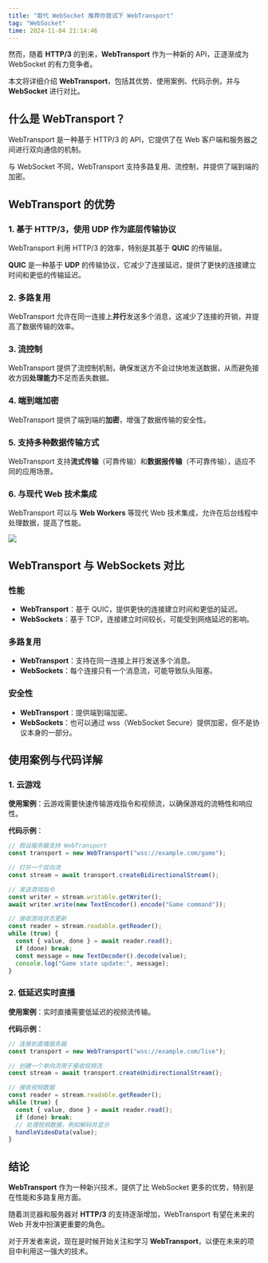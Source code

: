 ```yaml
---
title: "取代 WebSocket 推荐你尝试下 WebTransport"
tag: "WebSocket"
time: 2024-11-04 21:14:46
---
```


然而，随着 **HTTP/3** 的到来，**WebTransport** 作为一种新的 API，正逐渐成为 WebSocket 的有力竞争者。

本文将详细介绍 **WebTransport**，包括其优势、使用案例、代码示例，并与 **WebSocket** 进行对比。

## 什么是 WebTransport？

WebTransport 是一种基于 HTTP/3 的 API，它提供了在 Web 客户端和服务器之间进行双向通信的机制。

与 WebSocket 不同，WebTransport 支持多路复用、流控制，并提供了端到端的加密。

## WebTransport 的优势

### 1\. 基于 HTTP/3，使用 UDP 作为底层传输协议

WebTransport 利用 HTTP/3 的效率，特别是其基于 **QUIC** 的传输层。

**QUIC** 是一种基于 **UDP** 的传输协议，它减少了连接延迟，提供了更快的连接建立时间和更低的传输延迟。

### 2\. 多路复用

WebTransport 允许在同一连接上**并行**发送多个消息，这减少了连接的开销，并提高了数据传输的效率。

### 3\. 流控制

WebTransport 提供了流控制机制，确保发送方不会过快地发送数据，从而避免接收方因**处理能力**不足而丢失数据。

### 4\. 端到端加密

WebTransport 提供了端到端的**加密**，增强了数据传输的安全性。

### 5\. 支持多种数据传输方式

WebTransport 支持**流式传输**（可靠传输）和**数据报传输**（不可靠传输），适应不同的应用场景。

### 6\. 与现代 Web 技术集成

WebTransport 可以与 **Web Workers** 等现代 Web 技术集成，允许在后台线程中处理数据，提高了性能。

<img src="../imgs/100/06.webp" />

## WebTransport 与 WebSockets 对比

### 性能

- **WebTransport**：基于 QUIC，提供更快的连接建立时间和更低的延迟。
- **WebSockets**：基于 TCP，连接建立时间较长，可能受到网络延迟的影响。

### 多路复用

- **WebTransport**：支持在同一连接上并行发送多个消息。
- **WebSockets**：每个连接只有一个消息流，可能导致队头阻塞。

### 安全性

- **WebTransport**：提供端到端加密。
- **WebSockets**：也可以通过 wss（WebSocket Secure）提供加密，但不是协议本身的一部分。

## 使用案例与代码详解

### 1\. 云游戏

**使用案例**：云游戏需要快速传输游戏指令和视频流，以确保游戏的流畅性和响应性。

**代码示例**：

```js
// 假设服务器支持 WebTransport
const transport = new WebTransport("wss://example.com/game");

// 打开一个双向流
const stream = await transport.createBidirectionalStream();

// 发送游戏指令
const writer = stream.writable.getWriter();
await writer.write(new TextEncoder().encode("Game command"));

// 接收游戏状态更新
const reader = stream.readable.getReader();
while (true) {
  const { value, done } = await reader.read();
  if (done) break;
  const message = new TextDecoder().decode(value);
  console.log("Game state update:", message);
}
```

### 2\. 低延迟实时直播

**使用案例**：实时直播需要低延迟的视频流传输。

**代码示例**：

```js
// 连接到直播服务器
const transport = new WebTransport("wss://example.com/live");

// 创建一个单向流用于接收视频流
const stream = await transport.createUnidirectionalStream();

// 接收视频数据
const reader = stream.readable.getReader();
while (true) {
  const { value, done } = await reader.read();
  if (done) break;
  // 处理视频数据，例如解码并显示
  handleVideoData(value);
}
```

## 结论

**WebTransport** 作为一种新兴技术，提供了比 WebSocket 更多的优势，特别是在性能和多路复用方面。

随着浏览器和服务器对 **HTTP/3** 的支持逐渐增加，WebTransport 有望在未来的 Web 开发中扮演更重要的角色。

对于开发者来说，现在是时候开始关注和学习 **WebTransport**，以便在未来的项目中利用这一强大的技术。
